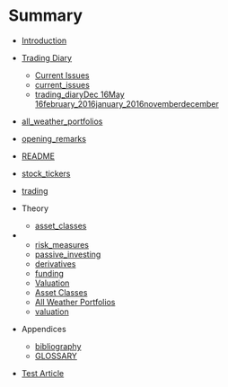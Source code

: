 # Summary

* [Introduction](README.md)
* [Trading Diary](trading_diary.md)
  * [Current Issues](#)
  * [current\_issues](#)
  * [trading\_diaryDec 16May 16february\_2016january\_2016novemberdecember](trading_diary.md)
* [all\_weather\_portfolios](all_weather_portfolios.md)

* [opening\_remarks](opening_remarks.md)
* [README](README.md)
* [stock\_tickers](stock_tickers.md)
* [trading](trading.md)
* Theory
  * [asset\_classes](asset_classes.md)
* * [risk\_measures](risk_measures.md)
  * [passive\_investing](risk_measures.md)
  * [derivatives](risk_measures.md)
  * [funding](risk_measures.md)
  * [Valuation](risk_measures.md)
  * [Asset Classes](risk_measures.md)
  * [All Weather Portfolios](risk_measures.md)
  * [valuation](risk_measures.md)
* Appendices
  * [bibliography](#)
  * [GLOSSARY](#)
* [Test Article](test-article.md)



